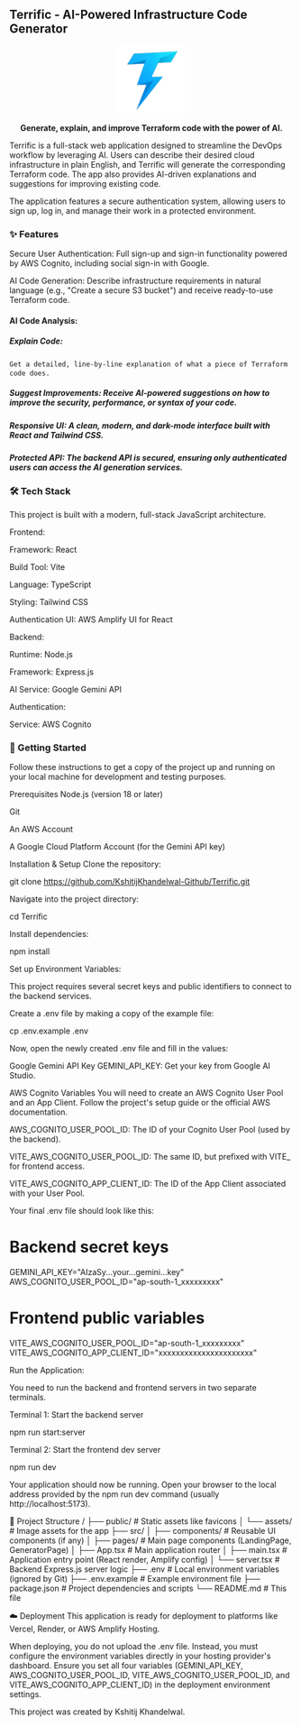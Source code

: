 ## Terrific - AI-Powered Infrastructure Code Generator
<p align="center">
<img src="./public/assets/android-chrome-512x512.png" alt="Terrific Logo" width="120">
</p>

<p align="center">
<strong>Generate, explain, and improve Terraform code with the power of AI.</strong>
</p>

Terrific is a full-stack web application designed to streamline the DevOps workflow by leveraging AI. Users can describe their desired cloud infrastructure in plain English, and Terrific will generate the corresponding Terraform code. The app also provides AI-driven explanations and suggestions for improving existing code.

The application features a secure authentication system, allowing users to sign up, log in, and manage their work in a protected environment.

### ✨ Features
Secure User Authentication: Full sign-up and sign-in functionality powered by AWS Cognito, including social sign-in with Google.

AI Code Generation: Describe infrastructure requirements in natural language (e.g., "Create a secure S3 bucket") and receive ready-to-use Terraform code.

#### AI Code Analysis:

##### Explain Code: 
    Get a detailed, line-by-line explanation of what a piece of Terraform code does.

##### Suggest Improvements: Receive AI-powered suggestions on how to improve the security, performance, or syntax of your code.

##### Responsive UI: A clean, modern, and dark-mode interface built with React and Tailwind CSS.

##### Protected API: The backend API is secured, ensuring only authenticated users can access the AI generation services.

### 🛠️ Tech Stack
This project is built with a modern, full-stack JavaScript architecture.

Frontend:

Framework: React

Build Tool: Vite

Language: TypeScript

Styling: Tailwind CSS

Authentication UI: AWS Amplify UI for React

Backend:

Runtime: Node.js

Framework: Express.js

AI Service: Google Gemini API

Authentication:

Service: AWS Cognito

### 🚀 Getting Started
Follow these instructions to get a copy of the project up and running on your local machine for development and testing purposes.

Prerequisites
Node.js (version 18 or later)

Git

An AWS Account

A Google Cloud Platform Account (for the Gemini API key)

Installation & Setup
Clone the repository:

git clone https://github.com/KshitijKhandelwal-Github/Terrific.git

Navigate into the project directory:

cd Terrific

Install dependencies:

npm install

Set up Environment Variables:

This project requires several secret keys and public identifiers to connect to the backend services.

Create a .env file by making a copy of the example file:

cp .env.example .env

Now, open the newly created .env file and fill in the values:

Google Gemini API Key
GEMINI_API_KEY: Get your key from Google AI Studio.

AWS Cognito Variables
You will need to create an AWS Cognito User Pool and an App Client. Follow the project's setup guide or the official AWS documentation.

AWS_COGNITO_USER_POOL_ID: The ID of your Cognito User Pool (used by the backend).

VITE_AWS_COGNITO_USER_POOL_ID: The same ID, but prefixed with VITE_ for frontend access.

VITE_AWS_COGNITO_APP_CLIENT_ID: The ID of the App Client associated with your User Pool.

Your final .env file should look like this:

# Backend secret keys
GEMINI_API_KEY="AIzaSy...your...gemini...key"
AWS_COGNITO_USER_POOL_ID="ap-south-1_xxxxxxxxx"

# Frontend public variables
VITE_AWS_COGNITO_USER_POOL_ID="ap-south-1_xxxxxxxxx"
VITE_AWS_COGNITO_APP_CLIENT_ID="xxxxxxxxxxxxxxxxxxxxxx"

Run the Application:

You need to run the backend and frontend servers in two separate terminals.

Terminal 1: Start the backend server

npm run start:server

Terminal 2: Start the frontend dev server

npm run dev

Your application should now be running. Open your browser to the local address provided by the npm run dev command (usually http://localhost:5173).

📁 Project Structure
/
├── public/           # Static assets like favicons
│   └── assets/       # Image assets for the app
├── src/
│   ├── components/   # Reusable UI components (if any)
│   ├── pages/        # Main page components (LandingPage, GeneratorPage)
│   ├── App.tsx       # Main application router
│   ├── main.tsx      # Application entry point (React render, Amplify config)
│   └── server.tsx    # Backend Express.js server logic
├── .env              # Local environment variables (ignored by Git)
├── .env.example      # Example environment file
├── package.json      # Project dependencies and scripts
└── README.md         # This file

☁️ Deployment
This application is ready for deployment to platforms like Vercel, Render, or AWS Amplify Hosting.

When deploying, you do not upload the .env file. Instead, you must configure the environment variables directly in your hosting provider's dashboard. Ensure you set all four variables (GEMINI_API_KEY, AWS_COGNITO_USER_POOL_ID, VITE_AWS_COGNITO_USER_POOL_ID, and VITE_AWS_COGNITO_APP_CLIENT_ID) in the deployment environment settings.

This project was created by Kshitij Khandelwal.